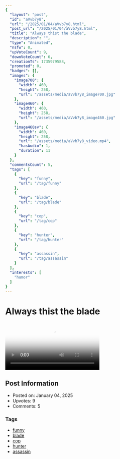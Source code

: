 ```yaml
---
{
  "layout": "post",
  "id": "aVvb7y8",
  "url": "/2025/01/04/aVvb7y8.html",
  "post_url": "/2025/01/04/aVvb7y8.html",
  "title": "Always thist the blade",
  "description": "",
  "type": "Animated",
  "nsfw": 0,
  "upVoteCount": 9,
  "downVoteCount": 6,
  "creationTs": 1735979588,
  "promoted": 0,
  "badges": [],
  "images": {
    "image700": {
      "width": 460,
      "height": 258,
      "url": "/assets/media/aVvb7y8_image700.jpg"
    },
    "image460": {
      "width": 460,
      "height": 258,
      "url": "/assets/media/aVvb7y8_image460.jpg"
    },
    "image460sv": {
      "width": 460,
      "height": 258,
      "url": "/assets/media/aVvb7y8_video.mp4",
      "hasAudio": 1,
      "duration": 11
    }
  },
  "commentsCount": 5,
  "tags": [
    {
      "key": "funny",
      "url": "/tag/funny"
    },
    {
      "key": "blade",
      "url": "/tag/blade"
    },
    {
      "key": "cop",
      "url": "/tag/cop"
    },
    {
      "key": "hunter",
      "url": "/tag/hunter"
    },
    {
      "key": "assassin",
      "url": "/tag/assassin"
    }
  ],
  "interests": [
    "humor"
  ]
}
---
```


# Always thist the blade

<video controls playsinline loop poster="/assets/media/aVvb7y8_image460.jpg">
  <source src="/assets/media/aVvb7y8_video.mp4" type="video/mp4">
  Your browser does not support the video tag.
</video>

## Post Information

- Posted on: January 04, 2025
- Upvotes: 9
- Comments: 5

### Tags

- [funny](/tag/funny)
- [blade](/tag/blade)
- [cop](/tag/cop)
- [hunter](/tag/hunter)
- [assassin](/tag/assassin)
